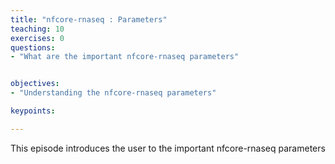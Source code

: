 ```yaml
---
title: "nfcore-rnaseq : Parameters"
teaching: 10
exercises: 0
questions:
- "What are the important nfcore-rnaseq parameters"


objectives:
- "Understanding the nfcore-rnaseq parameters"

keypoints:

---
```

This episode introduces the user to the important nfcore-rnaseq parameters
